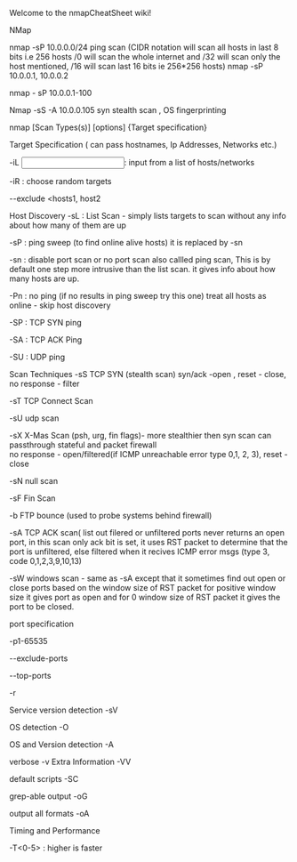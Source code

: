 Welcome to the nmapCheatSheet wiki!

NMap

nmap -sP 10.0.0.0/24 ping scan (CIDR notation will scan all hosts in last 8 bits i.e 256 hosts  /0 will scan the whole internet and /32 will scan only the host 				mentioned, /16 will scan last 16 bits ie 256*256 hosts)
nmap -sP 10.0.0.1, 10.0.0.2

nmap - sP 10.0.0.1-100

Nmap -sS -A 10.0.0.105 syn stealth scan , OS fingerprinting


nmap [Scan Types(s)] [options] {Target specification}

Target Specification ( can pass hostnames, Ip Addresses, Networks etc.)

-iL <input filename>: input from a list of hosts/networks

-iR <num hosts>: choose random targets
	
--exclude <hosts1, host2

Host Discovery
-sL : List Scan - simply lists targets to scan without any info about how many of them are up

-sP : ping sweep  (to find online alive hosts) it is replaced by -sn

-sn : disable port scan or no port scan also callled ping scan, This is by default one step more intrusive than the list scan. it gives info about how many hosts are up.

-Pn : no ping (if no results in ping sweep try this one) treat all hosts as online - skip host discovery

-SP : TCP SYN ping

-SA : TCP ACK Ping

-SU : UDP ping

Scan Techniques
-sS TCP SYN (stealth scan)  syn/ack -open , reset - close, no response - filter

-sT TCP Connect Scan

-sU udp scan

-sX X-Mas Scan  (psh, urg, fin flags)- more stealthier then syn scan can passthrough stateful and packet firewall         
		no response - open/filtered(if ICMP unreachable error type 0,1, 2, 3), reset - close 
		
-sN null scan

-sF Fin Scan

-b FTP bounce (used to probe systems behind firewall)

-sA TCP ACK scan( list out filered or unfiltered ports never returns an open port, in this scan only ack bit is set,  it uses RST packet to determine that the port is unfiltered, else filtered when it recives ICMP error msgs (type 3, code 0,1,2,3,9,10,13) 

-sW windows scan - same as -sA except that it sometimes find out open or close ports based on the window size of RST packet for positive window size it gives port as open and for 0 window size of RST packet it gives the port to be closed.


port specification

-p1-65535

--exclude-ports 

--top-ports

-r 

Service version detection
-sV

OS detection
-O

OS and Version detection
-A

verbose 
-v
Extra Information
-VV

default scripts
-SC

grep-able output
-oG 

output all formats
-oA
 
Timing and Performance

-T<0-5> : higher is faster
